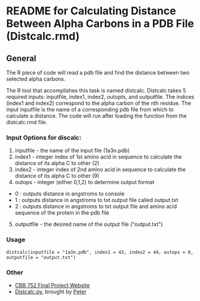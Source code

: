 # README for Calculating Distance Between Alpha Carbons in a PDB File (Distcalc.rmd)

## General

The R piece of code will read a pdb file and find the distance between two selected alpha carbons.

The R tool that accomplishes this task is named distcalc. Distcalc takes 5 required inputs: inputfile, index1, index2, outopts, and outputfile. The indices (index1 and index2) correspond to the alpha carbon of the nth residue. The input inputfile is the name of a corresponding pdb file from which to calculate a distance. The code will run after loading the function from the distcalc.rmd file.

### Input Options for discalc:

1. inputfile - the name of the input file (1a3n.pdb)
2. index1 - integer index of 1st amino acid in sequence to calculate the distance of its alpha C to other (2)
3. index2 - integer index of 2nd amino acid in sequence to calculate the distance of its alpha C to other (9)
4. outops - integer (either 0,1,2) to determine output format
  + 0 : outputs distance in angstroms to console
  + 1 : outputs distance in angstroms to txt output file called output.txt
  + 2 : outputs distance in angstroms to txt output file and amino acid sequence of the protein in the pdb file
5. outputfile - the desired name of the output file ("output.txt")

### Usage

```{r}
distcalc(inputfile = "1a3n.pdb", index1 = 43, index2 = 44, outops = 0, outputfile = "output.txt") 
```
### Other

* [CBB 752 Final Project Website](http://cbb752spring2016.github.io/)
* [Distcalc.py](https://github.com/peter-mm-williams/Python_Distance_Calculation), brought by [Peter](https://github.com/peter-mm-williams)
